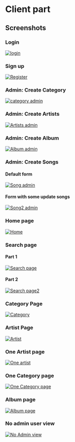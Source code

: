 # Client part


## Screenshots

### Login

[![login](../screenshots/login.png "login")](../screenshots/login.png "login")


### Sign up

[![Register](../screenshots/register.png "register")](../screenshots/register.png "register")

### Admin: Create Category

[![category admin](../screenshots/admin_category.PNG "category admin")](../screenshots/admin_category.PNG "category admin")

### Admin: Create Artists

[![Artists admin](../screenshots/admin_artist.PNG "Artists admin")](../screenshots/admin_artist.PNG "Artists admin")

### Admin: Create Album

[![Album admin](../screenshots/admin_album.PNG "Album admin")](../screenshots/admin_album.PNG "Album admin")

### Admin: Create Songs

#### Default form

[![Song admin](../screenshots/admin_song.PNG "Song admin")](../screenshots/admin_song.PNG "Song admin")

#### Form with some update songs

[![Song2 admin](../screenshots/admin_song2.PNG "Song2 admin")](../screenshots/admin_song2.PNG "Song2 admin")

### Home page

[![Home](../screenshots/Home_page.PNG "Home")](../screenshots/Home_page.PNG "Home")

### Search page

#### Part 1

[![Search page](../screenshots/search_page1.PNG "Search Page")](../screenshots/search_page1.PNG "Search pag")

#### Part 2

[![Search page2](../screenshots/search_page2.PNG "Search Page2")](../screenshots/search_page2.PNG "Search page2")

### Category Page

[![Category](../screenshots/category_page.PNG "Category")](../screenshots/category_page.PNG "Category")

### Artist Page

[![Artist](../screenshots/artist_page.png "Artist")](../screenshots/artist_page.png "Artist")

### One Artist page

[![One artist](../screenshots/oneArtist_page.PNG "One artist")](../screenshots/oneArtist_page.PNG "One artist")

### One Category page

[![One Category page](../screenshots/OneCategory_page.PNG "One Category page")](../screenshots/OneCategory_page.PNG "One Category page")

### Album page

[![Album page](../screenshots/OneAlbum_Page.PNG "Album page")](../screenshots/OneAlbum_Page.PNG "Album page")

### No admin user view

[![No Admin view](../screenshots/no_admin_view.png "No Admin view")](../screenshots/no_admin_view.png "No Admin view")